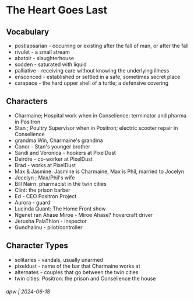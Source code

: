# The Heart Goes Last

## Vocabulary

* postlapsarian - occurring or existing after the fall of man, or after the fall
* rivulet - a small stream
* abatoir - slaughterhouse
* sodden - saturated with liquid
* palliative - receiving care without knowing the underlying illness
* ensconced - established or settled in a safe, sometimes secret place
* carapace - the hard upper shell of a turtle; a defensive covering

## Characters

* Charmaine; Hospital work when in Conselience; terminator and pharma in Positron
* Stan ; Poultry Supervisor when in Positron; electric scooter repair in Conselience
* grandma Win, Charmaine's grandma
* Conor - Stan's younger brother
* Sandi and Veronica - hookers at PixelDust
* Deirdre - co-worker at PixelDust
* Brad - works at PixelDust
* Max & Jasmine: Jasmine is Charmaine, Max is Phil, married to Jocelyn
* Jocelyn ; Max/Phil's wife
* Bill Nairn: pharmacist in the twin cities
* Clint: the prison barber
* Ed - CEO Positron Project
* Aurora - guard
* Lucinda Quant: The Home Front show
* Ngenet ran Ahase Miroe - Miroe Ahase? hovercraft driver
* Jerusha PalaThion - inspector
* Gundhalinu - pilot/controller

## Character Types

* solitaries - vandals, usually unarmed
* pixeldust - name of the bar that Charmaine works at
* alternates - couples that go between the twin cities
* twin cities: Positron: the prison and Conselience the house

###### dpw | 2024-06-18
